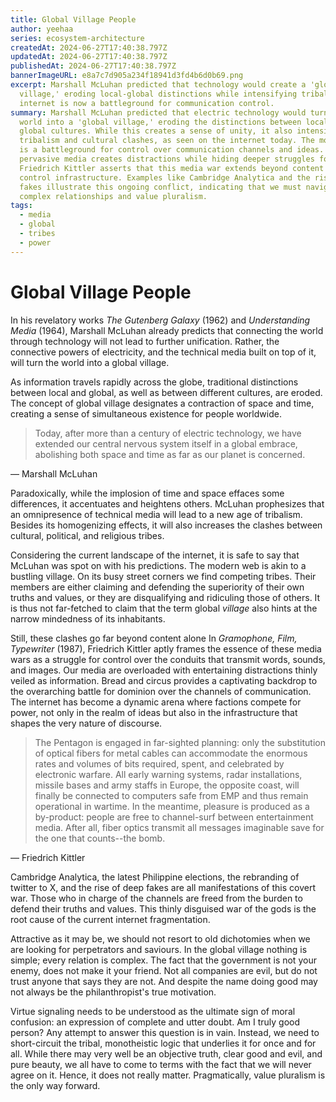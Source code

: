```yaml
---
title: Global Village People
author: yeehaa
series: ecosystem-architecture
createdAt: 2024-06-27T17:40:38.797Z
updatedAt: 2024-06-27T17:40:38.797Z
publishedAt: 2024-06-27T17:40:38.797Z
bannerImageURL: e8a7c7d905a234f18941d3fd4b6d0b69.png
excerpt: Marshall McLuhan predicted that technology would create a 'global
  village,' eroding local-global distinctions while intensifying tribalism. The
  internet is now a battleground for communication control.
summary: Marshall McLuhan predicted that electric technology would turn the
  world into a 'global village,' eroding the distinctions between local and
  global cultures. While this creates a sense of unity, it also intensifies
  tribalism and cultural clashes, as seen on the internet today. The modern web
  is a battleground for control over communication channels and ideas. The
  pervasive media creates distractions while hiding deeper struggles for power.
  Friedrich Kittler asserts that this media war extends beyond content to
  control infrastructure. Examples like Cambridge Analytica and the rise of deep
  fakes illustrate this ongoing conflict, indicating that we must navigate
  complex relationships and value pluralism.
tags:
  - media
  - global
  - tribes
  - power
---
```

# Global Village People

In his revelatory works *The Gutenberg Galaxy* (1962) and *Understanding Media* (1964), Marshall McLuhan already predicts that connecting the world through technology will not lead to further unification. Rather, the connective powers of electricity, and the technical media built on top of it, will turn the world into a global village.

As information travels rapidly across the globe, traditional distinctions between local and global, as well as between different cultures, are eroded. The concept of global village designates a contraction of space and time, creating a sense of simultaneous existence for people worldwide.

 > 
 > Today, after more than a century of electric technology, we have extended our central nervous system itself in a global embrace, abolishing both space and time as far as our planet is concerned.

— Marshall McLuhan

Paradoxically, while the implosion of time and space effaces some differences, it accentuates and heightens others. McLuhan prophesizes that an omnipresence of technical media will lead to a new age of tribalism. Besides its homogenizing effects, it will also increases the clashes between cultural, political, and religious tribes.

Considering the current landscape of the internet, it is safe to say that McLuhan was spot on with his predictions. The modern web is akin to a bustling village. On its busy street corners we find competing tribes. Their members are either claiming and defending the superiority of their own truths and values, or they are disqualifying and ridiculing those of others. It is thus not far-fetched to claim that the term global *village* also hints at the narrow mindedness of its inhabitants.

Still, these clashes go far beyond content alone In *Gramophone, Film, Typewriter* (1987), Friedrich Kittler aptly frames the essence of these media wars as a struggle for control over the conduits that transmit words, sounds, and images. Our media are overloaded with entertaining distractions thinly veiled as information. Bread and circus provides a captivating backdrop to the overarching battle for dominion over the channels of communication. The internet has become a dynamic arena where factions compete for power, not only in the realm of ideas but also in the infrastructure that shapes the very nature of discourse.

 > 
 > The Pentagon is engaged in far-sighted planning: only the substitution of optical fibers for metal cables can accommodate the enormous rates and volumes of bits required, spent, and celebrated by electronic warfare. All early warning systems, radar installations, missile bases and army staffs in Europe, the opposite coast, will finally be connected to computers safe from EMP and thus remain operational in wartime. In the meantime, pleasure is produced as a by-product: people are free to channel-surf between entertainment media. After all, fiber optics transmit all messages imaginable save for the one that counts--the bomb.

— Friedrich Kittler

Cambridge Analytica, the latest Philippine elections, the rebranding of twitter to X, and the rise of deep fakes are all manifestations of this covert war. Those who in charge of the channels are freed from the burden to defend their truths and values. This thinly disguised war of the gods is the root cause of the current internet fragmentation.

Attractive as it may be, we should not resort to old dichotomies when we are looking for perpetrators and saviours. In the global village nothing is simple; every relation is complex. The fact that the government is not your enemy, does not make it your friend. Not all companies are evil, but do not trust anyone that says they are not. And despite the name doing good may not always be the philanthropist's true motivation.

Virtue signaling needs to be understood as the ultimate sign of moral confusion: an expression of complete and utter doubt. Am I truly good person? Any attempt to answer this question is in vain. Instead, we need to short-circuit the tribal, monotheistic logic that underlies it for once and for all. While there may very well be an objective truth, clear good and evil, and pure beauty, we all have to come to terms with the fact that we will never agree on it. Hence, it does not really matter. Pragmatically, value pluralism is the only way forward.

